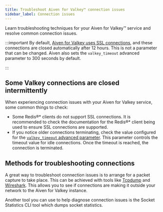 ```yaml
---
title: Troubleshoot Aiven for Valkey™ connection issues
sidebar_label: Connection issues
---
```


Learn troubleshooting techniques for your Aiven for Valkey™ service and resolve common connection issues.

:::important
By default,
[Aiven for Valkey uses SSL connections](/docs/products/valkey/howto/manage-ssl-connectivity),
and these connections are closed automatically after 12 hours. This is not a parameter
that can be changed. Aiven also sets the `valkey_timeout` advanced parameter to
300 seconds by default.

:::
## Some Valkey connections are closed intermittently

When experiencing connection issues with your Aiven for Valkey service, some common
things to check:

- Some Redis®* clients do not support SSL connections. It is recommended to check the
  documentation for the Redis®* client being used to ensure SSL connections
  are supported.
- If you notice older connections terminating, check the value configured for the
  [`valkey_timeout` advanced parameter](/docs/products/valkey/reference/advanced-params).
  This parameter controls the timeout value for idle connections. Once the timeout is
  reached, the connection is terminated.

## Methods for troubleshooting connections

A great way to troubleshoot connection issues is to arrange for a packet
capture to take place. This can be achieved with tools like
[Tcpdump](https://www.tcpdump.org/) and
[Wireshark](https://www.wireshark.org/). This allows you to see if
connections are making it outside your network to the Aiven for Valkey
instance.

Another tool you can use to help diagnose connection issues is the
Socket Statistics CLI tool which dumps socket statistics.
